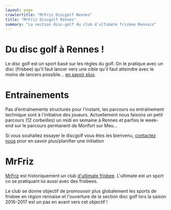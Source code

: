 ```yaml
---
layout: page
crawlertitle: "MrFriz Discgolf Rennes"
title: "MrFriz Discgolf Rennes"
summary: "La section disc-golf du club d'ultimate frisbee Rennais"
---
```


# Du disc golf à Rennes !

Le disc golf est un sport basé sur les règles du golf. On le pratique avec un disc (frisbee) qu'il faut lancer vers une cible qu'il faut atteindre avec le moins de lancers possible... [en savoir plus](http://www.ffdf.fr/quest-disc-golf/).

# Entrainements
Pas d’entraînements structurés pour l'instant, les parcours ou entraînement technique sont à l'initiative des joueurs. Actuellement nous faisons un petit parcours (12 corbeilles) un midi en semaine à Rennes et parfois le week-end sur le parcours permanent de Monfort sur Meu...

Si vous souhaitez essayer le discgolf vous êtes les bienvenu, [contactez nous]({{site.baseurl}}/contact/) pour en savoir plus/planifier une initiation

# MrFriz
[MrFriz](www.mrfriz.fr) est historiquement un club [d'ultimate frisbee](https://fr.wikipedia.org/wiki/Ultimate_(sport)). L'ultimate est un sport co se pratiquant lui aussi avec des frisbees.

Le club se donne objectif de promouvoir plus globalement les sports de frisbee en région rennaise et l'ouverture de la section disc golf lors la saison 2016-2017 est un pas en avant vers cet objectif !




